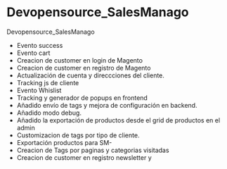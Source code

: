 # Devopensource_SalesManago
Devopensource_SalesManago

- Evento success
- Evento cart
- Creacion de customer en login de Magento
- Creacion de customer en registro de Magento
- Actualización de cuenta y direccciones del cliente.
- Tracking js de cliente
- Evento Whislist
- Tracking y generador de popups en frontend
- Añadido envío de tags y mejora de configuración en backend.
- Añadido modo debug.
- Añadido la exportación de productos desde el grid de productos en el admin
- Customizacion de tags por tipo de cliente.
- Exportación productos para SM-
- Creacion de Tags por paginas y categorias visitadas
- Creacion de customer en registro newsletter y

